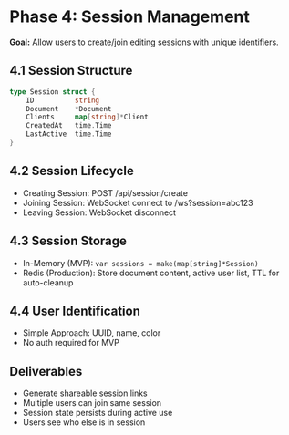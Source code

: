 # Phase 4: Session Management

**Goal:** Allow users to create/join editing sessions with unique identifiers.

## 4.1 Session Structure
```go
type Session struct {
    ID          string
    Document    *Document
    Clients     map[string]*Client
    CreatedAt   time.Time
    LastActive  time.Time
}
```

## 4.2 Session Lifecycle
- Creating Session: POST /api/session/create
- Joining Session: WebSocket connect to /ws?session=abc123
- Leaving Session: WebSocket disconnect

## 4.3 Session Storage
- In-Memory (MVP): `var sessions = make(map[string]*Session)`
- Redis (Production): Store document content, active user list, TTL for auto-cleanup

## 4.4 User Identification
- Simple Approach: UUID, name, color
- No auth required for MVP

## Deliverables
- Generate shareable session links
- Multiple users can join same session
- Session state persists during active use
- Users see who else is in session
